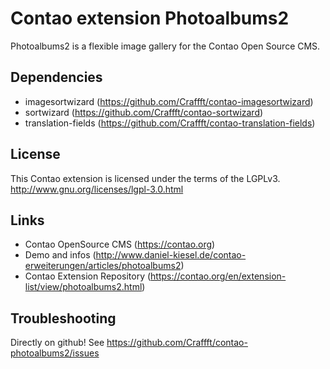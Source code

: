 Contao extension Photoalbums2
=============================

Photoalbums2 is a flexible image gallery for the Contao Open Source CMS.

Dependencies
------------

- imagesortwizard (https://github.com/Craffft/contao-imagesortwizard)
- sortwizard (https://github.com/Craffft/contao-sortwizard)
- translation-fields (https://github.com/Craffft/contao-translation-fields)

License
-------

This Contao extension is licensed under the terms of the LGPLv3.
http://www.gnu.org/licenses/lgpl-3.0.html

Links
-----

- Contao OpenSource CMS (https://contao.org)
- Demo and infos (http://www.daniel-kiesel.de/contao-erweiterungen/articles/photoalbums2)
- Contao Extension Repository (https://contao.org/en/extension-list/view/photoalbums2.html)

Troubleshooting
---------------

Directly on github! See https://github.com/Craffft/contao-photoalbums2/issues